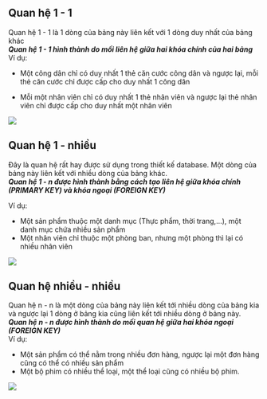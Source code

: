 ## Quan hệ 1 - 1  
Quan hệ 1 - 1 là 1 dòng của bảng này liên kết với 1 dòng duy nhất của bảng khác   
***Quan hệ 1 - 1 hình thành do mối liên hệ giữa hai khóa chính của hai bảng***    
Ví dụ:  
- Một công dân chỉ có duy nhất 1 thẻ căn cước công dân và ngược lại, mỗi thẻ căn cước chỉ được cấp cho duy nhất 1 công dân  

- Mỗi một nhân viên chỉ có duy nhất 1 thẻ nhân viên và ngược lại thẻ nhân viên chỉ được cấp cho duy nhất một nhân viên  


![](https://media.techmaster.vn/api/static/bq0a8rs51co78aldi4p0/n0xgbX--)


## Quan hệ 1 - nhiều
Đây là quan hệ rất hay được sử dụng trong thiết kế database. Một dòng của bảng này liên kết với nhiều dòng của bảng khác.  
***Quan hệ 1 - n được hình thành bằng cách tạo liên hệ giữa khóa chính (PRIMARY KEY) và khóa ngoại (FOREIGN KEY)***  

Ví dụ:  
- Một sản phẩm thuộc một danh mục (Thực phẩm, thời trang,...), một danh mục chứa nhiều sản phẩm
- Một nhân viên chỉ thuộc một phòng ban, nhưng một phòng thì lại có nhiều nhân viên  

![](https://media.techmaster.vn/api/static/bq0a8rs51co78aldi4p0/-tqR2JAo)

## Quan hệ nhiều - nhiều
Quan hệ n - n là một dòng của bảng này liên kết tới nhiều dòng của bảng kia và ngược lại 1 dòng ở bảng kia cũng liên kết tới nhiều dòng ở bảng này.  
***Quan hệ n - n được hình thành do mối quan hệ giữa hai khóa ngoại (FOREIGN KEY)***   
Ví dụ:  
- Một sản phẩm có thể nằm trong nhiều đơn hàng, ngược lại một đơn hàng cũng có thể có nhiều sản phẩm
- Một bộ phim có nhiều thể loại, một thể loại cũng có nhiều bộ phim.  
  
  
![](https://media.techmaster.vn/api/static/bq0a8rs51co78aldi4p0/iSWKnjQf)